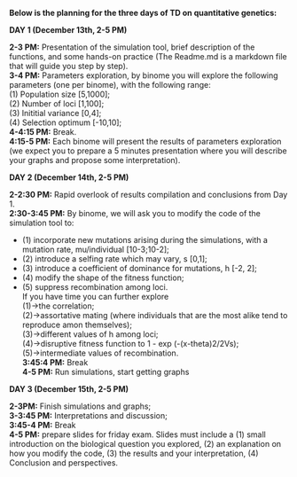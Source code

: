 **Below is the planning for the three days of TD on quantitative genetics:**    

**DAY 1 (December 13th, 2-5 PM)**  

**2-3 PM:** Presentation of the simulation tool, brief description of the functions, and some hands-on practice (The Readme.md is a markdown file that will guide you step by step).   
**3-4 PM:** Parameters exploration, by binome you will explore the following parameters (one per binome), with the following range:  
(1) Population size [5,1000];  
(2) Number of loci [1,100];  
(3) Inititial variance [0,4];  
(4) Selection optimum [-10,10];  
**4-4:15 PM:** Break.  
**4:15-5 PM:** Each binome will present the results of parameters exploration (we expect you to prepare a 5 minutes presentation where you will describe your graphs and propose some interpretation).   

**DAY 2 (December 14th, 2-5 PM)**  

**2-2:30 PM:** Rapid overlook of results compilation and conclusions from Day 1.  
**2:30-3:45 PM:** By binome, we will ask you to modify the code of the simulation tool to:  
- (1) incorporate new mutations arising during the simulations, with a mutation rate, mu/individual [10-3;10-2];  
- (2) introduce a selfing rate which may vary, s [0,1];  
- (3) introduce a coefficient of dominance for mutations, h [-2, 2];  
- (4) modify the shape of the fitness function;  
- (5) suppress recombination among loci.  
If you have time you can further explore   
(1)->the correlation;   
(2)->assortative mating (where individuals that are the most alike tend to reproduce amon themselves);  
(3)->different values of h among loci;  
(4)->disruptive fitness function to 1 - exp (-(x-theta)2/2Vs);  
(5)->intermediate values of recombination.  
**3:45:4 PM:** Break  
**4-5 PM:** Run simulations, start getting graphs  

**DAY 3 (December 15th, 2-5 PM)**  

**2-3PM:** Finish simulations and graphs;  
**3-3:45 PM:** Interpretations and discussion;  
**3:45-4 PM:** Break  
**4-5 PM:** prepare slides for friday exam. Slides must include a (1) small introduction on the biological question you explored, (2) an explanation on how you modify the code, (3) the results and your interpretation, (4) Conclusion and perspectives.  
